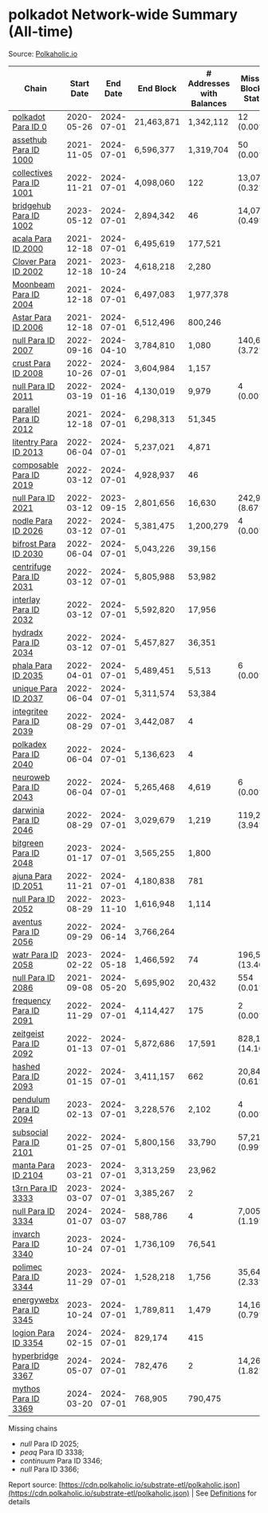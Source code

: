 # polkadot Network-wide Summary (All-time)

Source: [Polkaholic.io](https://polkaholic.io)


| Chain            | Start Date | End Date | End Block | # Addresses with Balances | Missing Blocks / Status |
| ---------------- | ---------- | ---------| --------- | ------------------------- | ----------------------- |
| [polkadot Para ID 0](/polkadot/0-polkadot) | 2020-05-26 | 2024-07-01 | 21,463,871 |  1,342,112 | 12 (0.00%)  |
| [assethub Para ID 1000](/polkadot/1000-assethub) | 2021-11-05 | 2024-07-01 | 6,596,377 |  1,319,704 | 50 (0.00%)  |
| [collectives Para ID 1001](/polkadot/1001-collectives) | 2022-11-21 | 2024-07-01 | 4,098,060 |  122 | 13,077 (0.32%)  |
| [bridgehub Para ID 1002](/polkadot/1002-bridgehub) | 2023-05-12 | 2024-07-01 | 2,894,342 |  46 | 14,076 (0.49%)  |
| [acala Para ID 2000](/polkadot/2000-acala) | 2021-12-18 | 2024-07-01 | 6,495,619 |  177,521 |    |
| [Clover Para ID 2002](/polkadot/2002-clover) | 2021-12-18 | 2023-10-24 | 4,618,218 |  2,280 |    |
| [Moonbeam Para ID 2004](/polkadot/2004-moonbeam) | 2021-12-18 | 2024-07-01 | 6,497,083 |  1,977,378 |    |
| [Astar Para ID 2006](/polkadot/2006-astar) | 2021-12-18 | 2024-07-01 | 6,512,496 |  800,246 |    |
| [null Para ID 2007](/polkadot/2007-kapex) | 2022-09-16 | 2024-04-10 | 3,784,810 |  1,080 | 140,668 (3.72%)  |
| [crust Para ID 2008](/polkadot/2008-crust) | 2022-10-26 | 2024-07-01 | 3,604,984 |  1,157 |    |
| [null Para ID 2011](/polkadot/2011-equilibrium) | 2022-03-19 | 2024-01-16 | 4,130,019 |  9,979 | 4 (0.00%)  |
| [parallel Para ID 2012](/polkadot/2012-parallel) | 2021-12-18 | 2024-07-01 | 6,298,313 |  51,345 |    |
| [litentry Para ID 2013](/polkadot/2013-litentry) | 2022-06-04 | 2024-07-01 | 5,237,021 |  4,871 |    |
| [composable Para ID 2019](/polkadot/2019-composable) | 2022-03-12 | 2024-07-01 | 4,928,937 |  46 |    |
| [null Para ID 2021](/polkadot/2021-efinity) | 2022-03-12 | 2023-09-15 | 2,801,656 |  16,630 | 242,949 (8.67%)  |
| [nodle Para ID 2026](/polkadot/2026-nodle) | 2022-03-12 | 2024-07-01 | 5,381,475 |  1,200,279 | 4 (0.00%)  |
| [bifrost Para ID 2030](/polkadot/2030-bifrost) | 2022-06-04 | 2024-07-01 | 5,043,226 |  39,156 |    |
| [centrifuge Para ID 2031](/polkadot/2031-centrifuge) | 2022-03-12 | 2024-07-01 | 5,805,988 |  53,982 |    |
| [interlay Para ID 2032](/polkadot/2032-interlay) | 2022-03-12 | 2024-07-01 | 5,592,820 |  17,956 |    |
| [hydradx Para ID 2034](/polkadot/2034-hydradx) | 2022-03-12 | 2024-07-01 | 5,457,827 |  36,351 |    |
| [phala Para ID 2035](/polkadot/2035-phala) | 2022-04-01 | 2024-07-01 | 5,489,451 |  5,513 | 6 (0.00%)  |
| [unique Para ID 2037](/polkadot/2037-unique) | 2022-06-04 | 2024-07-01 | 5,311,574 |  53,384 |    |
| [integritee Para ID 2039](/polkadot/2039-integritee) | 2022-08-29 | 2024-07-01 | 3,442,087 |  4 |    |
| [polkadex Para ID 2040](/polkadot/2040-polkadex) | 2022-06-04 | 2024-07-01 | 5,136,623 |  4 |    |
| [neuroweb Para ID 2043](/polkadot/2043-neuroweb) | 2022-06-04 | 2024-07-01 | 5,265,468 |  4,619 | 6 (0.00%)  |
| [darwinia Para ID 2046](/polkadot/2046-darwinia) | 2022-08-29 | 2024-07-01 | 3,029,679 |  1,219 | 119,220 (3.94%)  |
| [bitgreen Para ID 2048](/polkadot/2048-bitgreen) | 2023-01-17 | 2024-07-01 | 3,565,255 |  1,800 |    |
| [ajuna Para ID 2051](/polkadot/2051-ajuna) | 2022-11-21 | 2024-07-01 | 4,180,838 |  781 |    |
| [null Para ID 2052](/polkadot/2052-polkadot-parathread-2052) | 2022-08-29 | 2023-11-10 | 1,616,948 |  1,114 |    |
| [aventus Para ID 2056](/polkadot/2056-aventus) | 2022-09-29 | 2024-06-14 | 3,766,264 |   |    |
| [watr Para ID 2058](/polkadot/2058-watr) | 2023-02-22 | 2024-05-18 | 1,466,592 |  74 | 196,567 (13.40%)  |
| [null Para ID 2086](/polkadot/2086-kilt) | 2021-09-08 | 2024-05-20 | 5,695,902 |  20,432 | 554 (0.01%)  |
| [frequency Para ID 2091](/polkadot/2091-frequency) | 2022-11-29 | 2024-07-01 | 4,114,427 |  175 | 2 (0.00%)  |
| [zeitgeist Para ID 2092](/polkadot/2092-zeitgeist) | 2022-01-13 | 2024-07-01 | 5,872,686 |  17,591 | 828,192 (14.10%)  |
| [hashed Para ID 2093](/polkadot/2093-hashed) | 2022-01-15 | 2024-07-01 | 3,411,157 |  662 | 20,847 (0.61%)  |
| [pendulum Para ID 2094](/polkadot/2094-pendulum) | 2023-02-13 | 2024-07-01 | 3,228,576 |  2,102 | 4 (0.00%)  |
| [subsocial Para ID 2101](/polkadot/2101-subsocial) | 2022-01-25 | 2024-07-01 | 5,800,156 |  33,790 | 57,214 (0.99%)  |
| [manta Para ID 2104](/polkadot/2104-manta) | 2023-03-21 | 2024-07-01 | 3,313,259 |  23,962 |    |
| [t3rn Para ID 3333](/polkadot/3333-t3rn) | 2023-03-07 | 2024-07-01 | 3,385,267 |  2 |    |
| [null Para ID 3334](/polkadot/3334-polkadot-parathread-3334) | 2024-01-07 | 2024-03-07 | 588,786 |  4 | 7,005 (1.19%)  |
| [invarch Para ID 3340](/polkadot/3340-invarch) | 2023-10-24 | 2024-07-01 | 1,736,109 |  76,541 |    |
| [polimec Para ID 3344](/polkadot/3344-polimec) | 2023-11-29 | 2024-07-01 | 1,528,218 |  1,756 | 35,644 (2.33%)  |
| [energywebx Para ID 3345](/polkadot/3345-energywebx) | 2023-10-24 | 2024-07-01 | 1,789,811 |  1,479 | 14,163 (0.79%)  |
| [logion Para ID 3354](/polkadot/3354-logion) | 2024-02-15 | 2024-07-01 | 829,174 |  415 |    |
| [hyperbridge Para ID 3367](/polkadot/3367-hyperbridge) | 2024-05-07 | 2024-07-01 | 782,476 |  2 | 14,262 (1.82%)  |
| [mythos Para ID 3369](/polkadot/3369-mythos) | 2024-03-20 | 2024-07-01 | 768,905 |  790,475 |    |

Missing chains


* *null* Para ID 2025; 
* *peaq* Para ID 3338; 
* *continuum* Para ID 3346; 
* *null* Para ID 3366; 

Report source: [https://cdn.polkaholic.io/substrate-etl/polkaholic.json](https://cdn.polkaholic.io/substrate-etl/polkaholic.json) | See [Definitions](/DEFINITIONS.md) for details
